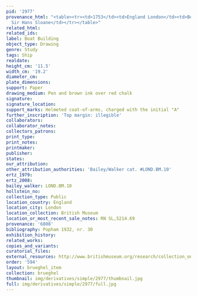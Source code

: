 ```yaml
---
pid: '2977'
provenance_html: "<table><tr><td>1753</td><td>England London</td><td>Bequeathed by
  Sir Hans Sloane</td></tr></table>"
related_html: 
related_ids: 
label: Boat Building
object_type: Drawing
genre: Study
tags: Ship
realdate: 
height_cm: '11.5'
width_cm: '19.2'
diameter_cm: 
plate_dimensions: 
support: Paper
drawing_medium: Pen and brown ink over red chalk
signature: 
signature_location: 
support_marks: Helmeted coat-of-arms, charged with the initial "A"
further_inscription: 'Top margin: illegible'
collaborators: 
collaborator_notes: 
collectors_patrons: 
print_type: 
print_notes: 
printmaker: 
publisher: 
states: 
our_attribution: 
other_attribution_authorities: 'Bailey/Walker cat. #LOND.BM.10'
ertz_1979: 
ertz_2008: 
bailey_walker: LOND.BM.10
hollstein_no: 
collection_type: Public
location_country: England
location_city: London
location_collection: British Museum
location_or_most_recent_sale_notes: RN SL,5214.69
provenance: '6808'
bibliography: Popham 1932, nr. 30
exhibition_history: 
related_works: 
copies_and_variants: 
curatorial_files: 
external_resources: http://www.britishmuseum.org/research/collection_online/collection_object_details.aspx?objectId=710346&partId=1&searchText=SL%2C5214.69&page=1
order: '594'
layout: brueghel_item
collection: brueghel
thumbnail: img/derivatives/simple/2977/thumbnail.jpg
full: img/derivatives/simple/2977/full.jpg
---
```

